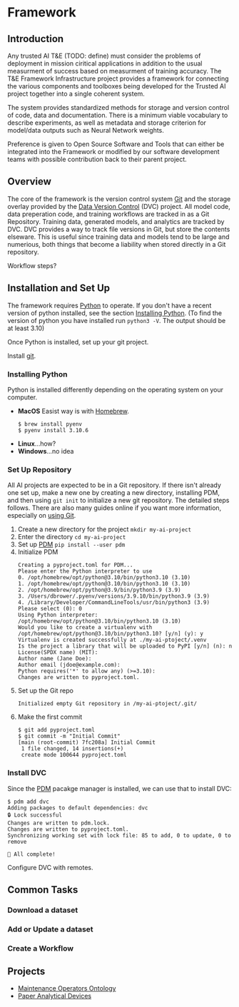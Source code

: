 # Framework 

## Introduction

Any trusted AI T&E (TODO: define) must consider the problems of deployment in mission ciritical applications in addition to the usual measurment of success based on measurment of training accuracy.
The T&E Framework Infrastructure project provides a framework for connecting the various components and toolboxes being developed for the Trusted AI project together into a single coherent system.

The system provides standardized methods for storage and version control of code, data and documentation.
There is a minimum viable vocabulary to describe experiments, as well as metadata and storage criterion for model/data outputs such as Neural Network weights.

Preference is given to Open Source Software and Tools that can either be integrated into the Framework or modified by our software development teams with possible contribution back to their parent project.

## Overview

The core of the framework is the version control system [Git] and the storage overlay provided by the [Data Version Control][dvc] (DVC) project.
All model code, data preperation code, and training workflows are tracked in as a Git Repository.
Training data, generated models, and analytics are tracked by DVC.
DVC provides a way to track file versions in Git, but store the contents elseware.
This is useful since training data and models tend to be large and numerious, both things that become a liability when stored directly in a Git repository.

  [git]: https://git-scm.com/
  [dvc]: https://dvc.org/

Workflow steps?

## Installation and Set Up

The framework requires [Python] to operate.
If you don't have a recent version of python installed, see the section [Installing Python](#installing-python).
(To find the version of python you have installed run `python3 -V`. The output should be at least 3.10)

Once Python is installed, set up your git project.

Install [git].

### Installing Python

Python is installed differently depending on the operating system on your computer.

 * **MacOS** Easist way is with [Homebrew].
    ```
    $ brew install pyenv
    $ pyenv install 3.10.6
    ```
 * **Linux**...how?
 * **Windows**...no idea


### Set Up Repository

All AI projects are expected to be in a Git repository.
If there isn't already one set up, make a new one by creating a new directory, installing PDM, and then using `git init` to initialize a new git repository. The detailed steps follows.
There are also many guides online if you want more information, especially on [using Git][github-git].

1. Create a new directory for the project  `mkdir my-ai-project`
2. Enter the directory `cd my-ai-project`
3. Set up [PDM] `pip install --user pdm`
4. Initialize PDM
    ```$ pdm init
    Creating a pyproject.toml for PDM...
    Please enter the Python interpreter to use
    0. /opt/homebrew/opt/python@3.10/bin/python3.10 (3.10)
    1. /opt/homebrew/opt/python@3.10/bin/python3.10 (3.10)
    2. /opt/homebrew/opt/python@3.9/bin/python3.9 (3.9)
    3. /Users/dbrower/.pyenv/versions/3.9.10/bin/python3.9 (3.9)
    4. /Library/Developer/CommandLineTools/usr/bin/python3 (3.9)
    Please select (0): 0
    Using Python interpreter: /opt/homebrew/opt/python@3.10/bin/python3.10 (3.10)
    Would you like to create a virtualenv with /opt/homebrew/opt/python@3.10/bin/python3.10? [y/n] (y): y
    Virtualenv is created successfully at ./my-ai-ptoject/.venv
    Is the project a library that will be uploaded to PyPI [y/n] (n): n
    License(SPDX name) (MIT): 
    Author name (Jane Doe): 
    Author email (jdoe@example.com): 
    Python requires('*' to allow any) (>=3.10): 
    Changes are written to pyproject.toml.
    ```
5. Set up the Git repo
    ```$ git init
    Initialized empty Git repository in /my-ai-ptoject/.git/
    ```
6. Make the first commit
    ```
    $ git add pyproject.toml
    $ git commit -m "Initial Commit"
    [main (root-commit) 7fc208a] Initial Commit
     1 file changed, 14 insertions(+)
     create mode 100644 pyproject.toml
    ```

### Install DVC

Since the [PDM] pacakge manager is installed, we can use that to install DVC:

```
$ pdm add dvc
Adding packages to default dependencies: dvc
🔒 Lock successful
Changes are written to pdm.lock.
Changes are written to pyproject.toml.
Synchronizing working set with lock file: 85 to add, 0 to update, 0 to remove

🎉 All complete!
```



Configure DVC with remotes.


  [python]: https://www.python.org/
  [pyenv]: https://github.com/pyenv/pyenv
  [pdm]: https://pdm.fming.dev/latest/
  [homebrew]: https://brew.sh/
  [github-git]: https://github.com/git-guides


## Common Tasks

### Download a dataset

### Add or Update a dataset

### Create a Workflow




## Projects
* [Maintenance Operators Ontology](https://nd-crane.github.io/moo)
* [Paper Analytical Devices](https://nd-crane.github.io/paper-analytical-devices)






